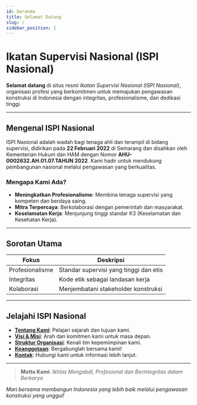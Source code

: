 ```yaml
---
id: beranda
title: Selamat Datang
slug: /
sidebar_position: 1
---
```


# Ikatan Supervisi Nasional (ISPI Nasional)

**Selamat datang** di situs resmi *Ikatan Supervisi Nasional (ISPI Nasional)*, organisasi profesi yang berkomitmen untuk memajukan pengawasan konstruksi di Indonesia dengan integritas, profesionalisme, dan dedikasi tinggi.

---

## Mengenal ISPI Nasional
ISPI Nasional adalah wadah bagi tenaga ahli dan terampil di bidang supervisi, didirikan pada **22 Februari 2022** di Semarang dan disahkan oleh Kementerian Hukum dan HAM dengan Nomor **AHU-0002632.AH.01.07.TAHUN 2022**. Kami hadir untuk mendukung pembangunan nasional melalui pengawasan yang berkualitas.

### Mengapa Kami Ada?
- **Meningkatkan Profesionalisme**: Membina tenaga supervisi yang kompeten dan berdaya saing.
- **Mitra Terpercaya**: Berkolaborasi dengan pemerintah dan masyarakat.
- **Keselamatan Kerja**: Menjunjung tinggi standar K3 (Keselamatan dan Kesehatan Kerja).

---

## Sorotan Utama
| **Fokus**              | **Deskripsi**                              |
|-----------------------|--------------------------------------------|
| Profesionalisme       | Standar supervisi yang tinggi dan etis     |
| Integritas            | Kode etik sebagai landasan kerja           |
| Kolaborasi            | Menjembatani stakeholder konstruksi       |

---

## Jelajahi ISPI Nasional
- **[Tentang Kami](/docs/tentang-kami)**: Pelajari sejarah dan tujuan kami.  
- **[Visi & Misi](/docs/visi-misi)**: Arah dan komitmen kami untuk masa depan.  
- **[Struktur Organisasi](/docs/struktur)**: Kenali tim kepemimpinan kami.  
- **[Keanggotaan](/docs/keanggotaan)**: Bergabunglah bersama kami!  
- **[Kontak](/docs/kontak)**: Hubungi kami untuk informasi lebih lanjut.  

---

> **Motto Kami**: *Ikhlas Mengabdi, Profesional dan Berintegritas dalam Berkarya*

*Mari bersama membangun Indonesia yang lebih baik melalui pengawasan konstruksi yang unggul!*